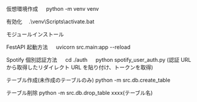 仮想環境作成
　 python -m venv venv

有効化
　.\venv\Scripts\activate.bat

モジュールインストール

FestAPI 起動方法
　 uvicorn src.main:app --reload

Spotify 個別認証方法
　 cd ./auth
　 python spotify_user_auth.py (認証 URL から取得したリダイレクト URL を貼り付け、トークンを取得)

テーブル作成(未作成のテーブルのみ)
python -m src.db.create_table

テーブル削除
python -m src.db.drop_table xxxx(テーブル名)
